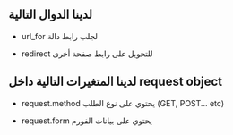 ## لدينا الدوال التالية

* url_for لجلب رابط دالة

* redirect للتحويل على رابط صفحة أخرى

## لدينا المتغيرات التالية داخل request object

* request.method يحتوي على نوع الطلب (GET, POST... etc)

* request.form يحتوي على بيانات الفورم
